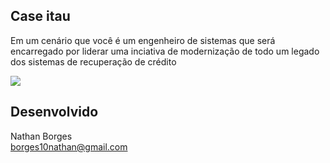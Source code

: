 ## Case itau

Em um cenário que você é um engenheiro de sistemas que será encarregado por liderar uma inciativa de
modernização de todo um legado dos sistemas de recuperação de crédito

![](C:\Users\natan\Documents\Workzone\Case\renegociacao\renegociacao\caseItau.png)

## Desenvolvido

Nathan Borges <br>
<borges10nathan@gmail.com>